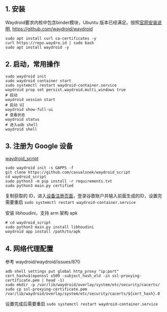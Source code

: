 ## 1. 安装
Waydroid要求内核中包含binder模块，Ubuntu 版本已经满足。按照[官网安装说明](https://docs.waydro.id/usage/install-on-desktops), https://github.com/waydroid/waydroid
```
sudo apt install curl ca-certificates -y
curl https://repo.waydro.id | sudo bash
sudo apt install waydroid -y
```

## 2. 启动，常用操作
```
sudo waydroid init
sudo waydroid container start
sudo systemctl restart waydroid-container.service
waydroid prop set persist.waydroid.multi_windows true
# 启动 
waydroid session start
# 启动 UI
waydroid show-full-ui
# 查看状态
waydroid status
# 进入adb shell
waydroid shell
```

## 3. 注册为 Google 设备
[waydroid_script](https://github.com/casualsnek/waydroid_script)
```
sudo waydroid init -s GAPPS -f
git clone https://github.com/casualsnek/waydroid_script
cd waydroid_script
sudo python3 -m pip install -r requirements.txt
sudo python3 main.py certified
```
复制获取的 ID，进入[设备注册页面](https://www.google.com/android/uncertified/?pli=1)，登录谷歌账户并输入前面生成的ID，设置完需要重启 `sudo systemctl restart waydroid-container.service`

安装 libhoudini，支持 arm 架构 apk
```
# cd waydroid_script
sudo python3 main.py install libhoudini
waydroid app install /path/to/apk
```

## 4. 网络代理配置
参考 waydroid/waydroid/issues/870
```
adb shell settings put global http_proxy "ip:port"  
cert_hash=$(openssl x509 -subject_hash_old -in ssl-proxying-certificate.pem | head -1)
sudo mkdir -p /var/lib/waydroid/overlay/system/etc/security/cacerts/
sudo cp ssl-proxying-certificate.pem /var/lib/waydroid/overlay/system/etc/security/cacerts/${cert_hash}.0
```
设置完成后需要重启 `sudo systemctl restart waydroid-container.service`

